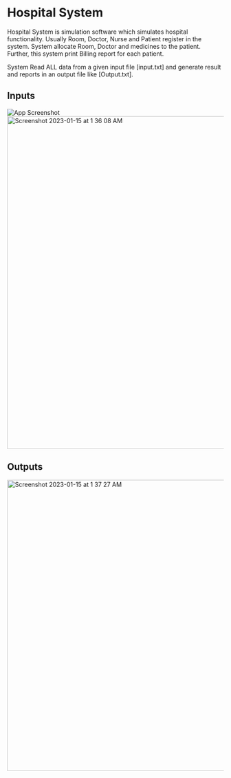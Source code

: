 
# Hospital System

Hospital System is simulation software which simulates hospital functionality. Usually Room, Doctor, Nurse and Patient register in the system. System allocate Room, Doctor and medicines to the patient.
Further, this system print Billing report for each patient.

System Read ALL data from a given input file [input.txt] and generate result and
reports in an output file like [Output.txt].



## Inputs 

![App Screenshot](https://via.placeholder.com/468x300?text=App+Screenshot+Here)
<img width="774" alt="Screenshot 2023-01-15 at 1 36 08 AM" src="https://user-images.githubusercontent.com/83821827/212505251-bf70de21-dee0-4cdc-ab0a-9c3ca61a6549.png">


## Outputs 

<img width="677" alt="Screenshot 2023-01-15 at 1 37 27 AM" src="https://user-images.githubusercontent.com/83821827/212505832-002966c2-113f-4055-8fb8-b829d246d7cb.png">

